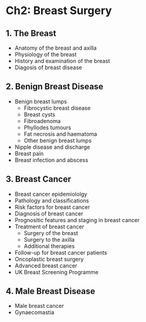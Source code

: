 # Ch2: Breast Surgery

## 1. The Breast
- Anatomy of the breast and axilla
- Physiology of the breast
- History and examination of the breast
- Diagosis of breast disease

## 2. Benign Breast Disease
- Benign breast lumps
  - Fibrocystic breast disease
  - Breast cysts
  - Fibroadenoma
  - Phyllodes tumours
  - Fat necrosis and haematoma
  - Other benign breast lumps
- Nipple disease and discharge
- Breast pain
- Breast infection and abscess

## 3. Breast Cancer
- Breast cancer epidemiololgy
- Pathology and classifications
- Risk factors for breast cancer
- Diagnosis of breast cancer
- Prognositic features and staging in breast cancer
- Treatment of breast cancer
  - Surgery of the breast
  - Surgery to the axilla
  - Additional therapies
- Follow-up for breast cancer patients
- Oncoplastic breast surgery
- Advanced breast cancer
- UK Breast Screening Programme

## 4. Male Breast Disease
- Male breast cancer
- Gynaecomastia
